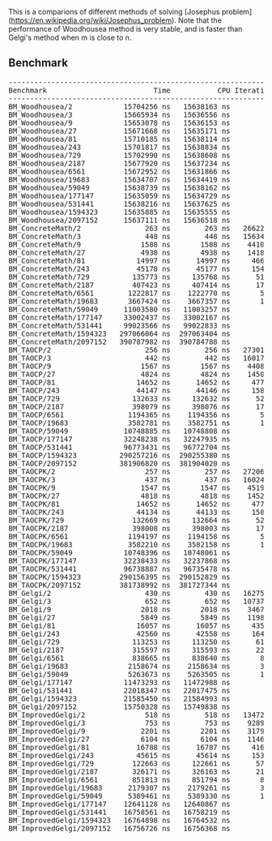 This is a comparions of different methods of solving [Josephus problem]
(https://en.wikipedia.org/wiki/Josephus_problem).
Note that the performance of Woodhousea method is very stable, 
and is faster than Gelgi's method when m is close to n.

## Benchmark
<pre>
----------------------------------------------------------------
Benchmark                         Time           CPU Iterations
----------------------------------------------------------------
BM_Woodhousea/2            15704256 ns   15638163 ns        448
BM_Woodhousea/3            15665934 ns   15636556 ns        447
BM_Woodhousea/9            15653078 ns   15636153 ns        448
BM_Woodhousea/27           15671668 ns   15635171 ns        448
BM_Woodhousea/81           15710185 ns   15638114 ns        448
BM_Woodhousea/243          15701817 ns   15638834 ns        447
BM_Woodhousea/729          15702990 ns   15638608 ns        448
BM_Woodhousea/2187         15677920 ns   15637234 ns        448
BM_Woodhousea/6561         15672952 ns   15631866 ns        448
BM_Woodhousea/19683        15634707 ns   15634419 ns        448
BM_Woodhousea/59049        15638739 ns   15638162 ns        448
BM_Woodhousea/177147       15635059 ns   15634729 ns        448
BM_Woodhousea/531441       15638216 ns   15637625 ns        447
BM_Woodhousea/1594323      15635885 ns   15635555 ns        448
BM_Woodhousea/2097152      15637111 ns   15636518 ns        448
BM_ConcreteMath/2               263 ns        263 ns   26622715
BM_ConcreteMath/3               448 ns        448 ns   15634585
BM_ConcreteMath/9              1588 ns       1588 ns    4410165
BM_ConcreteMath/27             4938 ns       4938 ns    1418015
BM_ConcreteMath/81            14997 ns      14997 ns     466595
BM_ConcreteMath/243           45178 ns      45177 ns     154921
BM_ConcreteMath/729          135773 ns     135768 ns      51565
BM_ConcreteMath/2187         407423 ns     407414 ns      17179
BM_ConcreteMath/6561        1222817 ns    1222770 ns       5726
BM_ConcreteMath/19683       3667424 ns    3667357 ns       1909
BM_ConcreteMath/59049      11003580 ns   11003257 ns        636
BM_ConcreteMath/177147     33002437 ns   33002167 ns        212
BM_ConcreteMath/531441     99023566 ns   99022833 ns         71
BM_ConcreteMath/1594323   297066064 ns  297063404 ns         24
BM_ConcreteMath/2097152   390787982 ns  390784788 ns         18
BM_TAOCP/2                      256 ns        256 ns   27301066
BM_TAOCP/3                      442 ns        442 ns   16017959
BM_TAOCP/9                     1567 ns       1567 ns    4408693
BM_TAOCP/27                    4824 ns       4824 ns    1450985
BM_TAOCP/81                   14652 ns      14652 ns     477809
BM_TAOCP/243                  44147 ns      44146 ns     158602
BM_TAOCP/729                 132633 ns     132632 ns      52768
BM_TAOCP/2187                398079 ns     398076 ns      17584
BM_TAOCP/6561               1194365 ns    1194356 ns       5862
BM_TAOCP/19683              3582781 ns    3582751 ns       1954
BM_TAOCP/59049             10748885 ns   10748808 ns        651
BM_TAOCP/177147            32248238 ns   32247935 ns        217
BM_TAOCP/531441            96773431 ns   96772704 ns         72
BM_TAOCP/1594323          290257216 ns  290255380 ns         24
BM_TAOCP/2097152          381906820 ns  381904020 ns         18
BM_TAOCPK/2                     257 ns        257 ns   27206639
BM_TAOCPK/3                     437 ns        437 ns   16024032
BM_TAOCPK/9                    1547 ns       1547 ns    4519575
BM_TAOCPK/27                   4818 ns       4818 ns    1452421
BM_TAOCPK/81                  14652 ns      14652 ns     477950
BM_TAOCPK/243                 44134 ns      44133 ns     158587
BM_TAOCPK/729                132669 ns     132664 ns      52797
BM_TAOCPK/2187               398008 ns     398003 ns      17592
BM_TAOCPK/6561              1194197 ns    1194158 ns       5860
BM_TAOCPK/19683             3582210 ns    3582158 ns       1954
BM_TAOCPK/59049            10748396 ns   10748061 ns        651
BM_TAOCPK/177147           32238433 ns   32237868 ns        217
BM_TAOCPK/531441           96738887 ns   96735478 ns         72
BM_TAOCPK/1594323         290156395 ns  290152829 ns         24
BM_TAOCPK/2097152         381738992 ns  381727344 ns         18
BM_Gelgi/2                      430 ns        430 ns   16275645
BM_Gelgi/3                      652 ns        652 ns   10737425
BM_Gelgi/9                     2018 ns       2018 ns    3467210
BM_Gelgi/27                    5849 ns       5849 ns    1198985
BM_Gelgi/81                   16057 ns      16057 ns     435808
BM_Gelgi/243                  42560 ns      42558 ns     164485
BM_Gelgi/729                 113253 ns     113250 ns      61800
BM_Gelgi/2187                315597 ns     315593 ns      22172
BM_Gelgi/6561                838665 ns     838640 ns       8348
BM_Gelgi/19683              2158674 ns    2158634 ns       3240
BM_Gelgi/59049              5263673 ns    5263505 ns       1328
BM_Gelgi/177147            11473293 ns   11472988 ns        609
BM_Gelgi/531441            22018347 ns   22017475 ns        318
BM_Gelgi/1594323           21585450 ns   21584993 ns        324
BM_Gelgi/2097152           15750328 ns   15749838 ns        444
BM_ImprovedGelgi/2              518 ns        518 ns   13472676
BM_ImprovedGelgi/3              753 ns        753 ns    9289662
BM_ImprovedGelgi/9             2201 ns       2201 ns    3179584
BM_ImprovedGelgi/27            6104 ns       6104 ns    1146714
BM_ImprovedGelgi/81           16788 ns      16787 ns     416981
BM_ImprovedGelgi/243          45615 ns      45614 ns     153461
BM_ImprovedGelgi/729         122663 ns     122661 ns      57049
BM_ImprovedGelgi/2187        326171 ns     326163 ns      21469
BM_ImprovedGelgi/6561        851813 ns     851794 ns       8217
BM_ImprovedGelgi/19683      2179307 ns    2179261 ns       3212
BM_ImprovedGelgi/59049      5389461 ns    5389330 ns       1299
BM_ImprovedGelgi/177147    12641128 ns   12640867 ns        554
BM_ImprovedGelgi/531441    16758561 ns   16758219 ns        418
BM_ImprovedGelgi/1594323   16764898 ns   16764532 ns        418
BM_ImprovedGelgi/2097152   16756726 ns   16756368 ns        418
</pre>
